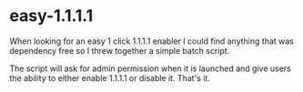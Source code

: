 # easy-1.1.1.1
When looking for an easy 1 click 1.1.1.1 enabler I could find anything that was dependency free so I threw together a simple batch script.

The script will ask for admin permission when it is launched and give users the ability to either enable 1.1.1.1 or disable it. That's it.
